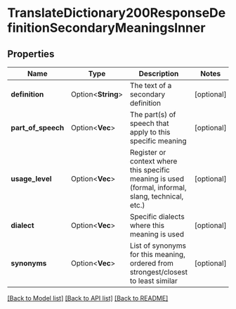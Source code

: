 # TranslateDictionary200ResponseDefinitionSecondaryMeaningsInner

## Properties

Name | Type | Description | Notes
------------ | ------------- | ------------- | -------------
**definition** | Option<**String**> | The text of a secondary definition | [optional]
**part_of_speech** | Option<**Vec<String>**> | The part(s) of speech that apply to this specific meaning | [optional]
**usage_level** | Option<**Vec<String>**> | Register or context where this specific meaning is used (formal, informal, slang, technical, etc.) | [optional]
**dialect** | Option<**Vec<String>**> | Specific dialects where this meaning is used | [optional]
**synonyms** | Option<**Vec<String>**> | List of synonyms for this meaning, ordered from strongest/closest to least similar | [optional]

[[Back to Model list]](../README.md#documentation-for-models) [[Back to API list]](../README.md#documentation-for-api-endpoints) [[Back to README]](../README.md)


